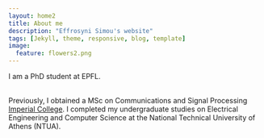 ```yaml
---
layout: home2
title: About me
description: "Effrosyni Simou's website"
tags: [Jekyll, theme, responsive, blog, template]
image:
  feature: flowers2.png
---
```


I am a PhD student at EPFL.

<br />
Previously, I obtained a MSc on Communications and Signal Processing <a href="http://www.vision.ee.ethz.ch/index.en.html" target="_blank">Imperial College</a>. I completed my undergraduate studies on Electrical Engineering and Computer Science at the National Technical University of Athens (NTUA).


